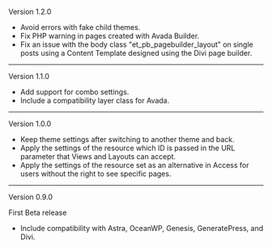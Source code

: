 Version 1.2.0
- Avoid errors with fake child themes.
- Fix PHP warning in pages created with Avada Builder.
- Fix an issue with the body class "et_pb_pagebuilder_layout" on single posts using a Content Template designed using the Divi page builder.

-------------------------------------------------------------------------------------------------------------------
Version 1.1.0
- Add support for combo settings.
- Include a compatibility layer class for Avada.

-------------------------------------------------------------------------------------------------------------------
Version 1.0.0
- Keep theme settings after switching to another theme and back.
- Apply the settings of the resource which ID is passed in the URL parameter that Views and Layouts can accept.
- Apply the settings of the resource set as an alternative in Access for users without the right to see specific pages.

-------------------------------------------------------------------------------------------------------------------
Version 0.9.0

First Beta release
- Include compatibility with Astra, OceanWP, Genesis, GeneratePress, and Divi.